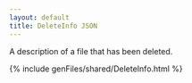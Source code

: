 ```yaml
---
layout: default
title: DeleteInfo JSON
---
```


A description of a file that has been deleted.


{% include genFiles/shared/DeleteInfo.html %}

